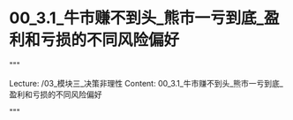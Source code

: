 # 00_3.1_牛市赚不到头_熊市一亏到底_盈利和亏损的不同风险偏好

"""

Lecture: /03_模块三_决策非理性
Content: 00_3.1_牛市赚不到头_熊市一亏到底_盈利和亏损的不同风险偏好

"""

